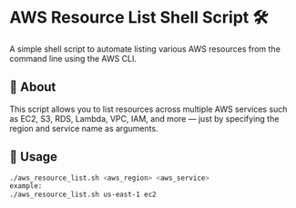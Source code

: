 # AWS Resource List Shell Script 🛠️

A simple shell script to automate listing various AWS resources from the command line using the AWS CLI.

## 🧾 About

This script allows you to list resources across multiple AWS services such as EC2, S3, RDS, Lambda, VPC, IAM, and more — just by specifying the region and service name as arguments.

## 🚀 Usage

```bash
./aws_resource_list.sh <aws_region> <aws_service>
example:
./aws_resource_list.sh us-east-1 ec2

